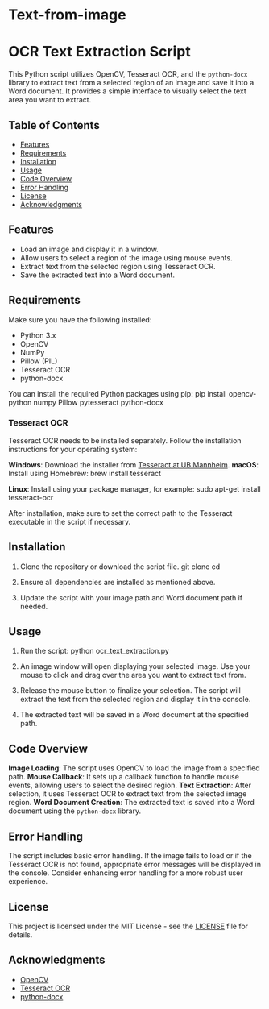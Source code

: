 # Text-from-image
# OCR Text Extraction Script

This Python script utilizes OpenCV, Tesseract OCR, and the `python-docx` library to extract text from a selected region of an image and save it into a Word document. It provides a simple interface to visually select the text area you want to extract.

## Table of Contents

- [Features](#features)
- [Requirements](#requirements)
- [Installation](#installation)
- [Usage](#usage)
- [Code Overview](#code-overview)
- [Error Handling](#error-handling)
- [License](#license)
- [Acknowledgments](#acknowledgments)

## Features

- Load an image and display it in a window.
- Allow users to select a region of the image using mouse events.
- Extract text from the selected region using Tesseract OCR.
- Save the extracted text into a Word document.

## Requirements

Make sure you have the following installed:

- Python 3.x
- OpenCV
- NumPy
- Pillow (PIL)
- Tesseract OCR
- python-docx

You can install the required Python packages using pip:
pip install opencv-python numpy Pillow pytesseract python-docx


### Tesseract OCR
Tesseract OCR needs to be installed separately. Follow the installation instructions for your operating system:

**Windows**: Download the installer from [Tesseract at UB Mannheim](https://github.com/UB-Mannheim/tesseract/wiki).
**macOS**: Install using Homebrew:
  brew install tesseract

**Linux**: Install using your package manager, for example:
  sudo apt-get install tesseract-ocr


After installation, make sure to set the correct path to the Tesseract executable in the script if necessary.

## Installation

1. Clone the repository or download the script file.
   git clone <repository-url>
   cd <repository-directory>


2. Ensure all dependencies are installed as mentioned above.

3. Update the script with your image path and Word document path if needed.

## Usage

1. Run the script:
   python ocr_text_extraction.py


2. An image window will open displaying your selected image. Use your mouse to click and drag over the area you want to extract text from.

3. Release the mouse button to finalize your selection. The script will extract the text from the selected region and display it in the console.

4. The extracted text will be saved in a Word document at the specified path.

## Code Overview

**Image Loading**: The script uses OpenCV to load the image from a specified path.
**Mouse Callback**: It sets up a callback function to handle mouse events, allowing users to select the desired region.
**Text Extraction**: After selection, it uses Tesseract OCR to extract text from the selected image region.
**Word Document Creation**: The extracted text is saved into a Word document using the `python-docx` library.

## Error Handling

The script includes basic error handling. If the image fails to load or if the Tesseract OCR is not found, appropriate error messages will be displayed in the console. Consider enhancing error handling for a more robust user experience.

## License

This project is licensed under the MIT License - see the [LICENSE](LICENSE) file for details.

## Acknowledgments

- [OpenCV](https://opencv.org/)
- [Tesseract OCR](https://github.com/tesseract-ocr/tesseract)
- [python-docx](https://python-docx.readthedocs.io/en/latest/)
